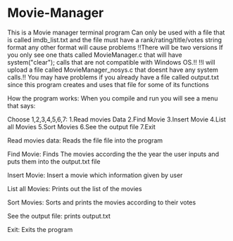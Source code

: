 # Movie-Manager
This is a Movie manager terminal program
Can only be used with a file that is called imdb_list.txt and the file must have a rank/rating/title/votes string format any other format will cause problems
!!There will be two versions If you only see one thats called MovieManager.c that will have system("clear"); calls that are not compatible with Windows OS.!!
!!I will upload a file called MovieManager_nosys.c that doesnt have any system calls.!!
You may have problems if you already have a file called output.txt since this program creates and uses that file for some of its functions

How the program works:
When you compile and run you will see a menu that says:

Choose 1,2,3,4,5,6,7:
1.Read movies Data
2.Find Movie
3.Insert Movie
4.List all Movies
5.Sort Movies
6.See the output file
7.Exit

Read movies data:
Reads the file file into the program

Find Movie:
Finds The movies according the the year the user inputs and puts them into the output.txt file

Insert Movie:
Insert a movie which information given by user

List all Movies:
Prints out the list of the movies

Sort Movies:
Sorts and prints the movies according to their votes

See the output file:
prints output.txt

Exit:
Exits the program
